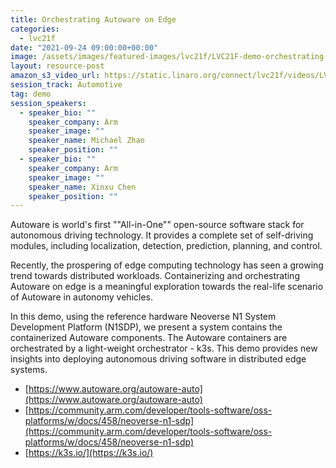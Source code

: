 ```yaml
---
title: Orchestrating Autoware on Edge
categories:
  - lvc21f
date: "2021-09-24 09:00:00+00:00"
image: /assets/images/featured-images/lvc21f/LVC21F-demo-orchestrating-autoware-on-edge.png
layout: resource-post
amazon_s3_video_url: https://static.linaro.org/connect/lvc21f/videos/LVC21F-demo-OrchestratingAutowareOnEdge.mp4
session_track: Automotive
tag: demo
session_speakers:
  - speaker_bio: ""
    speaker_company: Arm
    speaker_image: ""
    speaker_name: Michael Zhao
    speaker_position: ""
  - speaker_bio: ""
    speaker_company: Arm
    speaker_image: ""
    speaker_name: Xinxu Chen
    speaker_position: ""
---
```


Autoware is world's first ""All-in-One"" open-source software stack for autonomous driving technology. It provides a complete set of self-driving modules, including localization, detection, prediction, planning, and control.

Recently, the prospering of edge computing technology has seen a growing trend towards distributed workloads. Containerizing and orchestrating Autoware on edge is a meaningful exploration towards the real-life scenario of Autoware in autonomy vehicles.

In this demo, using the reference hardware Neoverse N1 System Development Platform (N1SDP), we present a system contains the containerized Autoware components. The Autoware containers are orchestrated by a light-weight orchestrator - k3s. This demo provides new insights into deploying autonomous driving software in distributed edge systems.

- [https://www.autoware.org/autoware-auto](https://www.autoware.org/autoware-auto)
- [https://community.arm.com/developer/tools-software/oss-platforms/w/docs/458/neoverse-n1-sdp](https://community.arm.com/developer/tools-software/oss-platforms/w/docs/458/neoverse-n1-sdp)
- [https://k3s.io/](https://k3s.io/)
